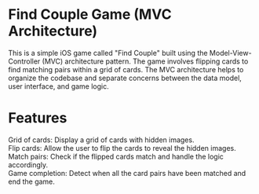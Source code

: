 # Find Couple Game (MVC Architecture)
This is a simple iOS game called "Find Couple" built using the Model-View-Controller (MVC) architecture pattern. The game involves flipping cards to find matching pairs within a grid of cards. The MVC architecture helps to organize the codebase and separate concerns between the data model, user interface, and game logic.

# Features
Grid of cards: Display a grid of cards with hidden images.<br>
Flip cards: Allow the user to flip the cards to reveal the hidden images.<br>
Match pairs: Check if the flipped cards match and handle the logic accordingly.<br>
Game completion: Detect when all the card pairs have been matched and end the game.<br>
